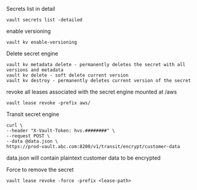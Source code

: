 

Secrets list in detail
```
vault secrets list -detailed
```

enable versioning
```
vault kv enable-versioning
```

Delete secret engine
```
vault kv metadata delete - permanently deletes the secret with all versions and metadata
vault kv delete - soft delete current version
vault kv destroy - permanently deletes current version of the secret
```

revoke all leases associated with the secret engine mounted at /aws
```
vault lease revoke -prefix aws/
```

Transit secret engine

```
curl \
--header "X-Vault-Token: hvs.########" \
--request POST \
--data @data.json \
https://prod-vault.abc.com:8200/v1/transit/encrypt/customer-data
```
data.json will contain plaintext customer data to be encrypted


Force to remove the secret
```
vault lease revoke -force -prefix <lease-path>
```
